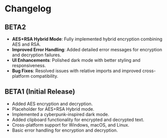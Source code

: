 # Changelog

## BETA2
- **AES+RSA Hybrid Mode**: Fully implemented hybrid encryption combining AES and RSA.
- **Improved Error Handling**: Added detailed error messages for encryption and decryption failures.
- **UI Enhancements**: Polished dark mode with better styling and responsiveness.
- **Bug Fixes**: Resolved issues with relative imports and improved cross-platform compatibility.

## BETA1 (Initial Release)
- Added AES encryption and decryption.
- Placeholder for AES+RSA Hybrid mode.
- Implemented a cyberpunk-inspired dark mode.
- Added clipboard functionality for encrypted and decrypted text.
- Cross-platform support for Windows, macOS, and Linux.
- Basic error handling for encryption and decryption.
